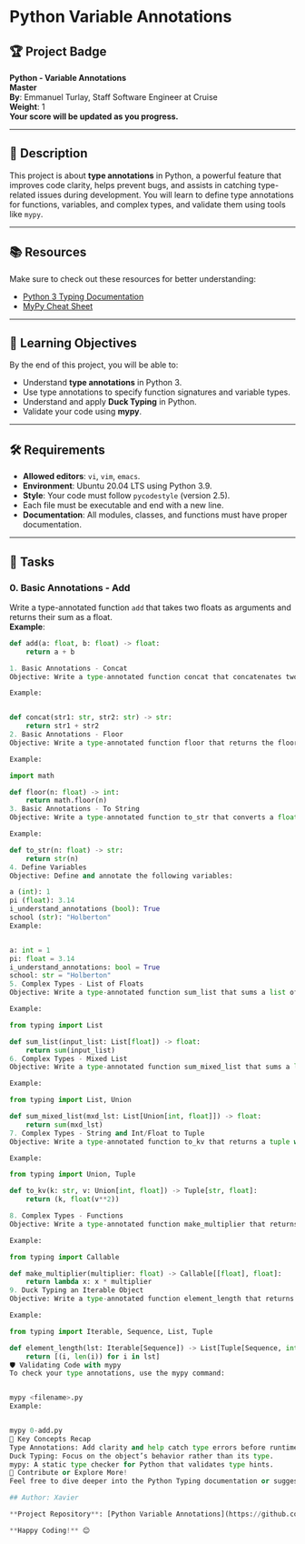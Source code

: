 # Python Variable Annotations

## 🏆 Project Badge
**Python - Variable Annotations**  
**Master**  
**By**: Emmanuel Turlay, Staff Software Engineer at Cruise  
**Weight**: 1  
**Your score will be updated as you progress.**

---

## 📖 Description
This project is about **type annotations** in Python, a powerful feature that improves code clarity, helps prevent bugs, and assists in catching type-related issues during development. You will learn to define type annotations for functions, variables, and complex types, and validate them using tools like `mypy`.

---

## 📚 Resources
Make sure to check out these resources for better understanding:
- [Python 3 Typing Documentation](https://docs.python.org/3/library/typing.html)  
- [MyPy Cheat Sheet](https://mypy.readthedocs.io/en/stable/cheat_sheet_py3.html)

---

## 🎯 Learning Objectives
By the end of this project, you will be able to:
- Understand **type annotations** in Python 3.
- Use type annotations to specify function signatures and variable types.
- Understand and apply **Duck Typing** in Python.
- Validate your code using **mypy**.

---

## 🛠 Requirements
- **Allowed editors**: `vi`, `vim`, `emacs`.  
- **Environment**: Ubuntu 20.04 LTS using Python 3.9.  
- **Style**: Your code must follow `pycodestyle` (version 2.5).  
- Each file must be executable and end with a new line.  
- **Documentation**: All modules, classes, and functions must have proper documentation.

---

## 📝 Tasks

### 0. Basic Annotations - Add
Write a type-annotated function `add` that takes two floats as arguments and returns their sum as a float.  
**Example**:
```python
def add(a: float, b: float) -> float:
    return a + b

1. Basic Annotations - Concat
Objective: Write a type-annotated function concat that concatenates two strings.

Example:


def concat(str1: str, str2: str) -> str:
    return str1 + str2
2. Basic Annotations - Floor
Objective: Write a type-annotated function floor that returns the floor of a float.

Example:

import math

def floor(n: float) -> int:
    return math.floor(n)
3. Basic Annotations - To String
Objective: Write a type-annotated function to_str that converts a float to its string representation.

Example:

def to_str(n: float) -> str:
    return str(n)
4. Define Variables
Objective: Define and annotate the following variables:

a (int): 1
pi (float): 3.14
i_understand_annotations (bool): True
school (str): "Holberton"
Example:


a: int = 1
pi: float = 3.14
i_understand_annotations: bool = True
school: str = "Holberton"
5. Complex Types - List of Floats
Objective: Write a type-annotated function sum_list that sums a list of floats.

Example:

from typing import List

def sum_list(input_list: List[float]) -> float:
    return sum(input_list)
6. Complex Types - Mixed List
Objective: Write a type-annotated function sum_mixed_list that sums a list containing integers and floats.

Example:

from typing import List, Union

def sum_mixed_list(mxd_lst: List[Union[int, float]]) -> float:
    return sum(mxd_lst)
7. Complex Types - String and Int/Float to Tuple
Objective: Write a type-annotated function to_kv that returns a tuple with a string and the square of an int/float as a float.

Example:

from typing import Union, Tuple

def to_kv(k: str, v: Union[int, float]) -> Tuple[str, float]:
    return (k, float(v**2))

8. Complex Types - Functions
Objective: Write a type-annotated function make_multiplier that returns a function to multiply a float by a given multiplier.

Example:

from typing import Callable

def make_multiplier(multiplier: float) -> Callable[[float], float]:
    return lambda x: x * multiplier
9. Duck Typing an Iterable Object
Objective: Write a type-annotated function element_length that returns a list of tuples containing an element and its length.

Example:

from typing import Iterable, Sequence, List, Tuple

def element_length(lst: Iterable[Sequence]) -> List[Tuple[Sequence, int]]:
    return [(i, len(i)) for i in lst]
🛡️ Validating Code with mypy
To check your type annotations, use the mypy command:


mypy <filename>.py
Example:


mypy 0-add.py
📌 Key Concepts Recap
Type Annotations: Add clarity and help catch type errors before runtime.
Duck Typing: Focus on the object’s behavior rather than its type.
mypy: A static type checker for Python that validates type hints.
🌟 Contribute or Explore More!
Feel free to dive deeper into the Python Typing documentation or suggest improvements to this repository. 🚀

## Author: Xavier

**Project Repository**: [Python Variable Annotations](https://github.com/Xa-C24/holbertonschool-web_back_end)

**Happy Coding!** 😊
